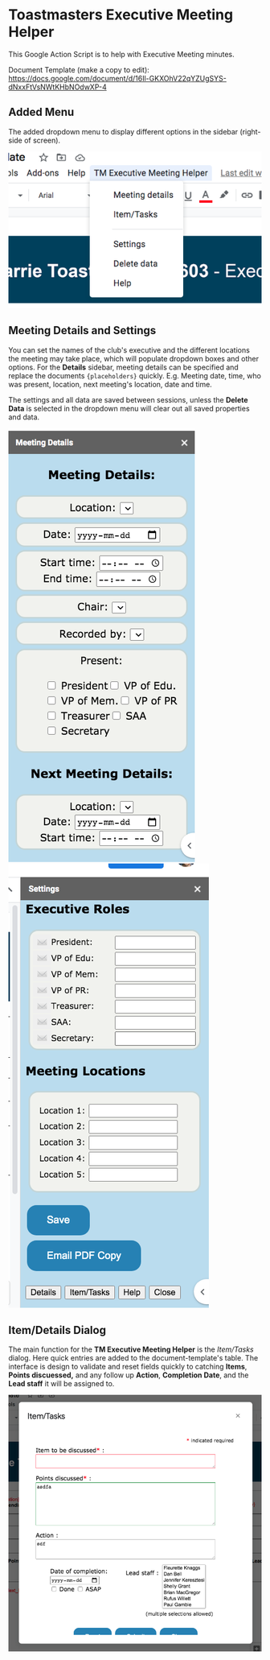 # Toastmasters Executive Meeting Helper

This Google Action Script is to help with Executive Meeting minutes.

Document Template (make a copy to edit): https://docs.google.com/document/d/16Il-GKXOhV22qYZUgSYS-dNxxFtVsNWtKHbNOdwXP-4


## Added Menu 
The added dropdown menu to display different options in the sidebar (right-side of screen).
  
  ![menu](scr_shot1.png)


## Meeting Details and Settings
You can set the names of the club's executive and the different locations the meeting may take place, which will populate dropdown boxes and other options. For the **Details** sidebar, meeting details can be specified and replace the documents `{placeholders}` quickly. E.g. Meeting date, time, who was present, location, next meeting's location, date and time.

The settings and all data are saved between sessions, unless the **Delete Data** is selected in the dropdown menu will clear out all saved properties and data.

  ![details](scr_shot3.png) ![settings](scr_shot2.png)  

## Item/Details Dialog

The main function for the **TM Executive Meeting Helper** is the _Item/Tasks_ dialog. Here quick entries are added to the document-template's table. The interface is design to validate and reset fields quickly to catching **Items**, **Points discuessed,** and any follow up **Action**, **Completion Date**, and the **Lead staff** it will be assigned to.

![details](scr_shot4.png)

